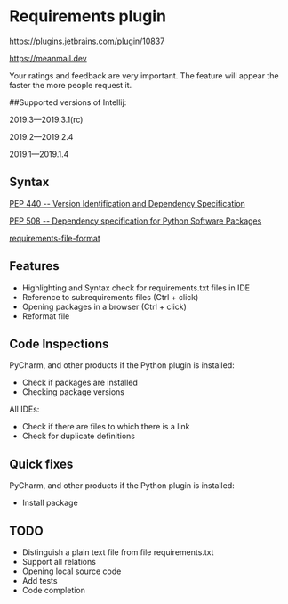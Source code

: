 # Requirements plugin

https://plugins.jetbrains.com/plugin/10837

https://meanmail.dev

Your ratings and feedback are very important. The feature will appear the faster the more people request it.

##Supported versions of Intellij:

2019.3—2019.3.1(rc)

2019.2—2019.2.4

2019.1—2019.1.4

## Syntax

[PEP 440 -- Version Identification and Dependency Specification](https://www.python.org/dev/peps/pep-0440)

[PEP 508 -- Dependency specification for Python Software Packages](https://www.python.org/dev/peps/pep-0508)

[requirements-file-format](https://pip.pypa.io/en/stable/reference/pip_install/#requirements-file-format)

## Features

* Highlighting and Syntax check for requirements.txt files in IDE
* Reference to subrequirements files (Ctrl + click)
* Opening packages in a browser (Ctrl + click)
* Reformat file

## Code Inspections

PyCharm, and other products if the Python plugin is installed:
* Check if packages are installed
* Checking package versions

All IDEs:
* Check if there are files to which there is a link
* Check for duplicate definitions

## Quick fixes

PyCharm, and other products if the Python plugin is installed:
* Install package

## TODO

* Distinguish a plain text file from file requirements.txt
* Support all relations
* Opening local source code
* Add tests
* Code completion

